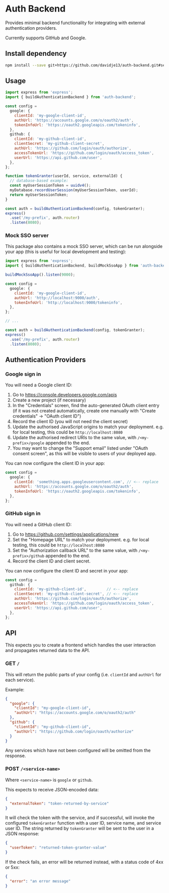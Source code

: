 # Auth Backend

Provides minimal backend functionality for integrating with external
authentication providers.

Currently supports GitHub and Google.

## Install dependency

```bash
npm install --save git+https://github.com/davidje13/auth-backend.git#semver:^1.0.2
```

## Usage

```javascript
import express from 'express';
import { buildAuthenticationBackend } from 'auth-backend';

const config =
  google: {
    clientId: 'my-google-client-id',
    authUrl: 'https://accounts.google.com/o/oauth2/auth',
    tokenInfoUrl: 'https://oauth2.googleapis.com/tokeninfo',
  },
  github: {
    clientId: 'my-github-client-id',
    clientSecret: 'my-github-client-secret',
    authUrl: 'https://github.com/login/oauth/authorize',
    accessTokenUrl: 'https://github.com/login/oauth/access_token',
    userUrl: 'https://api.github.com/user',
  },
};

function tokenGranter(userId, service, externalId) {
  // database-based example:
  const myUserSessionToken = uuidv4();
  myDatabase.recordUserSession(myUserSessionToken, userId);
  return myUserSessionToken;
}

const auth = buildAuthenticationBackend(config, tokenGranter);
express()
  .use('/my-prefix', auth.router)
  .listen(8080);
```

### Mock SSO server

This package also contains a mock SSO server, which can be run alongside your app
(this is useful for local development and testing):

```javascript
import express from 'express';
import { buildAuthenticationBackend, buildMockSsoApp } from 'auth-backend';

buildMockSsoApp().listen(9000);

const config =
  google: {
    clientId: 'my-google-client-id',
    authUrl: 'http://localhost:9000/auth',
    tokenInfoUrl: 'http://localhost:9000/tokeninfo',
  },
};

// ...

const auth = buildAuthenticationBackend(config, tokenGranter);
express()
  .use('/my-prefix', auth.router)
  .listen(8080);
```

## Authentication Providers

### Google sign in

You will need a Google client ID:

1. Go to <https://console.developers.google.com/apis>
2. Create a new project (if necessary)
3. In the "Credentials" screen, find the auto-generated OAuth client
   entry (if it was not created automatically, create one manually with
   "Create credentials" &rarr; "OAuth client ID")
4. Record the client ID (you will not need the client secret)
5. Update the authorised JavaScript origins to match your deployment.
   e.g. for local testing, this could be `http://localhost:8080`
6. Update the authorised redirect URIs to the same value, with
   `/<my-prefix>/google` appended to the end.
7. You may want to change the "Support email" listed under
   "OAuth consent screen", as this will be visible to users of your
   deployed app.

You can now configure the client ID in your app:

```javascript
const config =
  google: {
    clientId: 'something.apps.googleusercontent.com', // <-- replace
    authUrl: 'https://accounts.google.com/o/oauth2/auth',
    tokenInfoUrl: 'https://oauth2.googleapis.com/tokeninfo',
  },
};
```

### GitHub sign in

You will need a GitHub client ID:

1. Go to <https://github.com/settings/applications/new>
2. Set the "Homepage URL" to match your deployment. e.g. for local
   testing, this could be `http://localhost:8080`
3. Set the "Authorization callback URL" to the same value, with
   `/<my-prefix>/github` appended to the end.
4. Record the client ID and client secret.

You can now configure the client ID and secret in your app:

```javascript
const config =
  github: {
    clientId: 'my-github-client-id',         // <-- replace
    clientSecret: 'my-github-client-secret', // <-- replace
    authUrl: 'https://github.com/login/oauth/authorize',
    accessTokenUrl: 'https://github.com/login/oauth/access_token',
    userUrl: 'https://api.github.com/user',
  },
};
```

## API

This expects you to create a frontend which handles the user interaction and propagates returned data to the API.

### GET `/`

This will return the public parts of your config (i.e. `clientId` and `authUrl` for each service).

Example:

```json
{
  "google": {
    "clientId": "my-google-client-id",
    "authUrl": "https://accounts.google.com/o/oauth2/auth"
  },
  "github": {
    "clientId": "my-github-client-id",
    "authUrl": "https://github.com/login/oauth/authorize"
  }
}
```

Any services which have not been configured will be omitted from the response.

### POST `/<service-name>`

Where `<service-name>` is `google` or `github`.

This expects to receive JSON-encoded data:

```json
{
  "externalToken": "token-returned-by-service"
}
```

It will check the token with the service, and if successful, will invoke the configured
`tokenGranter` function with a user ID, service name, and service user ID. The string
returned by `tokenGranter` will be sent to the user in a JSON response:

```json
{
  "userToken": "returned-token-granter-value"
}
```

If the check fails, an error will be returned instead, with a status code of 4xx or 5xx:

```json
{
  "error": "an error message"
}
```
